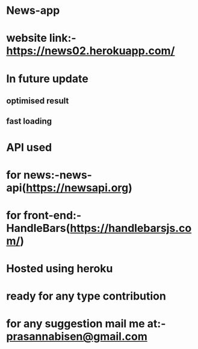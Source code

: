 # News-app

# website link:-https://news02.herokuapp.com/

# In future update
## optimised result 
## fast loading 

# API used
# for news:-news-api(https://newsapi.org)
# for front-end:- HandleBars(https://handlebarsjs.com/)

# Hosted using heroku 

# ready for any type contribution
# for any suggestion mail me at:- prasannabisen@gmail.com